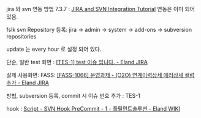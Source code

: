 
jira 와 svn 연동 방법 7.3.7 : [JIRA and SVN Integration Tutorial](https://www.softwaretestinghelp.com/jira-svn-integration/)
연동은 이미 되어 있음.

fslk svn Repository 등록: jira -> admin -> system -> add-ons -> subversion repositories

update 는 every hour 로 설정 되어 있다.


단순, 일반 test 화면 : [[TES-1] test 이슈 입니다. - Eland JIRA](https://jira.eland.co.kr/projects/TES/issues/TES-1?filter=allissues)

실제 사용화면:  FASS: [[FASS-1066] 운영과제 - (O2O) 연계이력상세 에러상세 컬럼추가 - Eland JIRA](https://jira.eland.co.kr/projects/FASS/issues/FASS-1066?filter=resolvedrecently) 

방법, subversion 등록, 
commit 시 이슈 번호 추가 : TES-1

hook : [Script - SVN Hook PreCommit - 1 - 풀필먼트솔루션 - Eland WIKI](https://wiki.eland.co.kr/display/FSLN/Script+-+SVN+Hook+PreCommit+-+1)